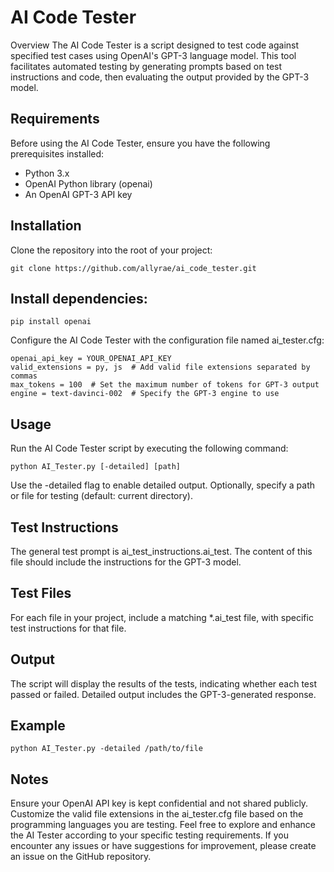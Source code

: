 


# AI Code Tester
Overview
The AI Code Tester is a script designed to test code against specified test cases using OpenAI's GPT-3 language model. This tool facilitates automated testing by generating prompts based on test instructions and code, then evaluating the output provided by the GPT-3 model.

## Requirements
Before using the AI Code Tester, ensure you have the following prerequisites installed:

- Python 3.x
- OpenAI Python library (openai)
- An OpenAI GPT-3 API key

## Installation
Clone the repository into the root of your project:

`git clone https://github.com/allyrae/ai_code_tester.git`

## Install dependencies:
`pip install openai`

Configure the AI Code Tester with the configuration file named ai_tester.cfg:

```[ai_tester_config]
openai_api_key = YOUR_OPENAI_API_KEY
valid_extensions = py, js  # Add valid file extensions separated by commas
max_tokens = 100  # Set the maximum number of tokens for GPT-3 output
engine = text-davinci-002  # Specify the GPT-3 engine to use
```

## Usage
Run the AI Code Tester script by executing the following command:

`python AI_Tester.py [-detailed] [path]`

Use the -detailed flag to enable detailed output.
Optionally, specify a path or file for testing (default: current directory).

## Test Instructions
The general test prompt is ai_test_instructions.ai_test. The content of this file should include the instructions for the GPT-3 model.

## Test Files
For each file in your project, include a matching *.ai_test file, with specific test instructions for that file.

## Output
The script will display the results of the tests, indicating whether each test passed or failed. Detailed output includes the GPT-3-generated response.

## Example
`python AI_Tester.py -detailed /path/to/file`

## Notes
Ensure your OpenAI API key is kept confidential and not shared publicly.
Customize the valid file extensions in the ai_tester.cfg file based on the programming languages you are testing.
Feel free to explore and enhance the AI Tester according to your specific testing requirements. If you encounter any issues or have suggestions for improvement, please create an issue on the GitHub repository.
